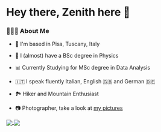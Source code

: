 # Hey there, Zenith here 🧭

### 👨🏻‍💻 About Me

-   📌 I'm based in Pisa, Tuscany, Italy
-   🔭 I (almost) have a BSc degree in Physics
-  📊 Currently Studying for MSc degree in Data Analysis

-  🇮🇹 I speak fluently Italian, English 🇬🇧 and German 🇩🇪
-  🏞️ Hiker and Mountain Enthusiast
- 📷 Photographer, take a look at [my pictures](https://www.juzaphoto.com/me.php?l=it&p=203121)

<a href="https://github.com/anuraghazra/convoychat">
  <img align="center" src="https://github-readme-stats.vercel.app/api?username=zenith378&show_icons=true&theme=gruvbox" />
</a>

<a href="https://github.com/anuraghazra/github-readme-stats">
  <img align="center" src="https://github-readme-stats.vercel.app/api/top-langs/?username=zenith378&layout=compact" />
</a>
